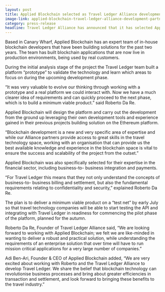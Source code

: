 ```yaml
---
layout: post
title: Applied Blockchain selected as Travel Ledger Alliance development partner
image-link: applied-blockchain-travel-ledger-alliance-development-partner
category: press-release
headline: Travel Ledger Alliance has announced that it has selected Applied Blockchain as its development partner to build and deliver the base architecture and minimum viable product for Travel Ledger, a distributed billing and settlement platform for the travel industry.
---
```


<p class="post__content">Based in Canary Wharf, Applied Blockchain has an expert team of in-house blockchain developers that have been building solutions for the past two years. The team has built blockchain applications that are now live in production environments, being used by real customers.</p>
<p class="post__content">During the initial analysis stage of the project the Travel Ledger team built a platform “prototype” to validate the technology and learn which areas to focus on during the upcoming development phase.</p>
<p class="post__content">“It was very valuable to evolve our thinking through working with a prototype and a real platform we could interact with. Now we have a much clearer idea of requirements and can quickly proceed to the next phase, which is to build a minimum viable product.” said Roberto Da Re.</p>
<p class="post__content">Applied Blockchain will design the platform and carry out the development from the ground up leveraging their own development tools and experience gained in their previous projects building solution on the Ethereum platform.</p>
<p class="post__content">“Blockchain development is a new and very specific area of expertise and while our Alliance partners provide access to great skills in the travel technology space, working with an organisation that can provide us the best available knowledge and experience in the blockchain space is vital to ensure the success and scalability of the project from the outset.”</p>
<p class="post__content">Applied Blockchain was also specifically selected for their expertise in the financial sector, including business-to- business integration and payments.</p>
<p class="post__content">“For Travel Ledger this means that they not only understand the concepts of business-to- business billing and settlement, but also the fundamental requirements relating to confidentiality and security,” explained Roberto Da Re.</p>
<p class="post__content">The plan is to deliver a minimum viable product on a “test net” by early July so that travel technology companies will be able to start testing the API and integrating with Travel Ledger in readiness for commencing the pilot phase of the platform, planned for the autumn.</p>
<p class="post__content">Roberto Da Re, Founder of Travel Ledger Alliance said, “We are looking forward to working with Applied Blockchain; we felt we are like-minded in wanting to deliver a robust and practical solution, while understanding the requirements of an enterprise solution that over time will have to run mission critical applications for a very large number of companies.”</p>
<p class="post__content">Adi Ben-Ari, Founder & CEO of Applied Blockchain added, “We are very excited about working with Roberto and the Travel Ledger Alliance to develop Travel Ledger. We share the belief that blockchain technology can revolutionise business processes and bring about greater efficiencies in transaction and settlement, and look forward to bringing these benefits to the travel industry.”</p>